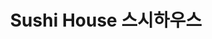 ---
layout: place
title: "Sushi House 스시하우스"
permalink: /new-jersey/fort-lee/sushi-house.html
stateAbbr: NJ
stateName: New Jersey
cityName: Fort Lee
seo:
  name: "Sushi House 스시하우스"
  type: Restaurant
  links: null
description: "Sushi House 스시하우스 serves delicious sushi in Fort Lee, New Jersey. Try fresh Japanese dishes for a great dining experience. "
place_id: ChIJpQpcuuj2wokRyg15qL_5raU
photos:
  - name: >-
      places/ChIJpQpcuuj2wokRyg15qL_5raU/photos/AeeoHcIP9qG1_LShd88B9KEnhsKiiFFvqfbVdMmCBN1lgPVsuG6dq5TAoiSwg49qR5HuKb4yIsXhkY8-hqhw45QQ9To6p44SoP-GsbCTpysZRWgSSHPciJHPVzwMJU4pe8dVZVEZ9W-8OAk0Gv-eJ-LE5-4VZkUJ5ZEdJMElxIZ5mMC6ew-Vg3eL6lg8UMy0u-P8oR8nw1cQoEL0sHuTxvJ2g3QJetlSl8oYAXZlzXHJRw4QJKlS7-Exb52uj_opp0vlz9CHmCK0Po51YViti3ipCNXm4hOgFYEqdD3aztgTef3KYw
    widthPx: 3024
    heightPx: 4032
    authorAttributions:
      - displayName: >-
          Sushi House (JAPANESE FOOD TAKE OUT, SASHIMI, SUSHI, ROLLS, PARTY
          PLATTER)
        uri: https://maps.google.com/maps/contrib/101728265758061928750
        photoUri: >-
          https://lh3.googleusercontent.com/a/ACg8ocIkkGR9-9H5_5fzp6v3QrKl8optIy5Fzt3tncNVb9EVB2WBGg=s100-p-k-no-mo
    flagContentUri: >-
      https://www.google.com/local/imagery/report/?cb_client=maps_api_places.places_api&image_key=!1e10!2sAF1QipNjaYgn86Y5UINw4rMWPW2S-JMXYxa_1XwfjqW8&hl=en-US
    googleMapsUri: >-
      https://www.google.com/maps/place//data=!3m4!1e2!3m2!1sAF1QipNjaYgn86Y5UINw4rMWPW2S-JMXYxa_1XwfjqW8!2e10!4m2!3m1!1s0x89c2f6e8ba5c0aa5:0xa5adf9bfa8790dca
  - name: >-
      places/ChIJpQpcuuj2wokRyg15qL_5raU/photos/AeeoHcLQMAtSIjGXySrrdRwbOFvuCVv2U6lr1UMTThFJ0c3Ci_oiM8DOdq3hIcLRm22Me2KOP664QzCtIZCpqpIgrP9bmA14dnOUfj8xf1s4f8Yi5-ji5qw2mTN_0oz3we6oX6tF37Z5MjGr_lSd37s53Y4gvWPQlXpS4JltHuWcxCR_S1PMDQ_ad7evLmZHN587YpUwT1kwtpBCe8whHcaWEqNdpxw-kuWQyRffEy_7xfy43RlM6OKbHqzpcKkTsOZ9t7dxrTkerTufKA_C0HIrFQVONLkNmzdW4LoLWNm4vKKp-Q
    widthPx: 960
    heightPx: 540
    authorAttributions:
      - displayName: Sushi House
        uri: https://maps.google.com/maps/contrib/102517447870209078652
        photoUri: >-
          https://lh3.googleusercontent.com/a/ACg8ocK0mkCikEM323lGkw6a6pMbMNB-vZGJ_7SB4n7324SkP5lR7w=s100-p-k-no-mo
    flagContentUri: >-
      https://www.google.com/local/imagery/report/?cb_client=maps_api_places.places_api&image_key=!1e10!2sAF1QipN0brDwdFlPb26wvTfimsmcNMYh3Na0zgRgYwLs&hl=en-US
    googleMapsUri: >-
      https://www.google.com/maps/place//data=!3m4!1e2!3m2!1sAF1QipN0brDwdFlPb26wvTfimsmcNMYh3Na0zgRgYwLs!2e10!4m2!3m1!1s0x89c2f6e8ba5c0aa5:0xa5adf9bfa8790dca
  - name: >-
      places/ChIJpQpcuuj2wokRyg15qL_5raU/photos/AeeoHcJviNVG4ExwfUK711ohfPdmb158a6MYaoGqJhyf-hUsftc3n-i3r8C0WDhQ8O8MwyIgxW4z-bCJXMaqSJXSZn4zujSGH2LPwV-JQUIwRLbNjukz4TtDzhyrVkBA0BiiZGvIaBDG5u9v9gGZLFBbK83ch3GYhqbQqKx-CrbnADWgb_ImlR_pPDkU9YdvoiGVXN7xp5lccJCSD-4dXnrDxPE8vGnZ2a0wHSbKxU-mgwN1E10mEtgc07Uv-W1J-S8Zw6uPt13QWsJgSJrgqYYh_3d4ui0lqiHoVkOTG-LiaUCUww
    widthPx: 1210
    heightPx: 907
    authorAttributions:
      - displayName: >-
          Sushi House (JAPANESE FOOD TAKE OUT, SASHIMI, SUSHI, ROLLS, PARTY
          PLATTER)
        uri: https://maps.google.com/maps/contrib/101728265758061928750
        photoUri: >-
          https://lh3.googleusercontent.com/a/ACg8ocIkkGR9-9H5_5fzp6v3QrKl8optIy5Fzt3tncNVb9EVB2WBGg=s100-p-k-no-mo
    flagContentUri: >-
      https://www.google.com/local/imagery/report/?cb_client=maps_api_places.places_api&image_key=!1e10!2sAF1QipMyZQwlCqpz5TXYO_wgr4NLQOb5UIbfFalO_Bf9&hl=en-US
    googleMapsUri: >-
      https://www.google.com/maps/place//data=!3m4!1e2!3m2!1sAF1QipMyZQwlCqpz5TXYO_wgr4NLQOb5UIbfFalO_Bf9!2e10!4m2!3m1!1s0x89c2f6e8ba5c0aa5:0xa5adf9bfa8790dca
  - name: >-
      places/ChIJpQpcuuj2wokRyg15qL_5raU/photos/AeeoHcLb1_cQA1cYsnKYpcSwp49JQpUEuAhizVqWqcNEjcuk1ogem2WmkcxGLypKPVyqkraIfwkrBJAT7kS7EZJLBmSk6AQjCUi4Az5VnjbQgB8MVJ2--aXIVFz3AmlWcILiC8n0vF-b6BsclqiCXHZjnd59WtuGjRmzcEQLTf5x9Gx7m29PydNw-iAqPNb0s6XF6EiYCBGBf9XY_skCLbK7W6RpWZBBX9esB7YeBK0zVmDo5Pe3lgq8ch9MdM_Fpr4IqcUepu_LQtvzYTcNCfEvxjSyXwxdj9CetRGy46T4UnCfvg
    widthPx: 1215
    heightPx: 1210
    authorAttributions:
      - displayName: >-
          Sushi House (JAPANESE FOOD TAKE OUT, SASHIMI, SUSHI, ROLLS, PARTY
          PLATTER)
        uri: https://maps.google.com/maps/contrib/101728265758061928750
        photoUri: >-
          https://lh3.googleusercontent.com/a/ACg8ocIkkGR9-9H5_5fzp6v3QrKl8optIy5Fzt3tncNVb9EVB2WBGg=s100-p-k-no-mo
    flagContentUri: >-
      https://www.google.com/local/imagery/report/?cb_client=maps_api_places.places_api&image_key=!1e10!2sAF1QipNRJWVPA2HCqtwAglhbZtbmwWkiPyXgn7dvCl5k&hl=en-US
    googleMapsUri: >-
      https://www.google.com/maps/place//data=!3m4!1e2!3m2!1sAF1QipNRJWVPA2HCqtwAglhbZtbmwWkiPyXgn7dvCl5k!2e10!4m2!3m1!1s0x89c2f6e8ba5c0aa5:0xa5adf9bfa8790dca
  - name: >-
      places/ChIJpQpcuuj2wokRyg15qL_5raU/photos/AeeoHcKsnFaSC-Z-cEGtmdLdHRZx-U7G3DbSZsYj-qQkqXseFy_wyiF2v5d8c75ifDRwkIAZfJyfyowEcRc58kGMciZBzqMPejG2l4_OsFKGAnoOUGqdhXgxUz0R5Ta442tLJHx9C7mM4lZlw7yIclCmeXycMpDibYLMIQNeHQPo_cfYYBsY95v2Z48yQybXfd-j4bOin0ULVQ1LEJ59njPqqU5cEY84elIZZQPwTdgM3xTzF5gAHAJSe9vRhv8I362SOCGOlf-pE34GJYhvlQ_MpnR1862YhklffnPqotPF__Yt-Q
    widthPx: 903
    heightPx: 642
    authorAttributions:
      - displayName: >-
          Sushi House (JAPANESE FOOD TAKE OUT, SASHIMI, SUSHI, ROLLS, PARTY
          PLATTER)
        uri: https://maps.google.com/maps/contrib/101728265758061928750
        photoUri: >-
          https://lh3.googleusercontent.com/a/ACg8ocIkkGR9-9H5_5fzp6v3QrKl8optIy5Fzt3tncNVb9EVB2WBGg=s100-p-k-no-mo
    flagContentUri: >-
      https://www.google.com/local/imagery/report/?cb_client=maps_api_places.places_api&image_key=!1e10!2sAF1QipPsqu_HWo0iTcHoJ3Nw7NMEW5phCu2FqYZwCtqv&hl=en-US
    googleMapsUri: >-
      https://www.google.com/maps/place//data=!3m4!1e2!3m2!1sAF1QipPsqu_HWo0iTcHoJ3Nw7NMEW5phCu2FqYZwCtqv!2e10!4m2!3m1!1s0x89c2f6e8ba5c0aa5:0xa5adf9bfa8790dca
  - name: >-
      places/ChIJpQpcuuj2wokRyg15qL_5raU/photos/AeeoHcI3RbIKZJhxLxlO0qZNI9kGKb3mzAW-DASepV1HQ1CwKUtrQ9LyqRPEvxHd1hgPy-rnfyNbfWj8HfkkeVXk7KoKuBnzUXoXXDbP0Tq8EbCIvbFu89M4al7OIwKkNGMNgncPkh3ToNF_6yYEGQD36tO5HYSddi9fAND3HhhfNIyxOiaVYW9N-UCIdt1Z2dV3Uyc6OOyZYaBViYsu7GX9CaKwzYT1-U6tAhHX7U6PP4G1cYjcizlsgbwGJIyNxlglH_02iPZED8WmZZaGJ3w9FsUzwHMO-PpEniGSiVNBBngLBg
    widthPx: 1081
    heightPx: 634
    authorAttributions:
      - displayName: >-
          Sushi House (JAPANESE FOOD TAKE OUT, SASHIMI, SUSHI, ROLLS, PARTY
          PLATTER)
        uri: https://maps.google.com/maps/contrib/101728265758061928750
        photoUri: >-
          https://lh3.googleusercontent.com/a/ACg8ocIkkGR9-9H5_5fzp6v3QrKl8optIy5Fzt3tncNVb9EVB2WBGg=s100-p-k-no-mo
    flagContentUri: >-
      https://www.google.com/local/imagery/report/?cb_client=maps_api_places.places_api&image_key=!1e10!2sAF1QipMrsS2mghxH8csF9Af7vtzilh7OZNgzmPxJOcEl&hl=en-US
    googleMapsUri: >-
      https://www.google.com/maps/place//data=!3m4!1e2!3m2!1sAF1QipMrsS2mghxH8csF9Af7vtzilh7OZNgzmPxJOcEl!2e10!4m2!3m1!1s0x89c2f6e8ba5c0aa5:0xa5adf9bfa8790dca
  - name: >-
      places/ChIJpQpcuuj2wokRyg15qL_5raU/photos/AeeoHcLP7vCTI-so4uNtjyLV2dGT6oYLDwwCVN7uRrOcOHIDRTn8JfN074f0kZYkD6qoYY4ykpD21DhJ-A_p6Y4r2zfXnAQl3VGqLFMdwQ8JRanq4815utyxuDqzuHrUprF1PAiKu4HAgjA6w_4_ZzP28chMxjmr90Jqv3zAtHOKKhqhnk__k_mHiVz_M7oX7-_1QkAk1yp7YPAmLbZbg8YyB11O-JufRnKJvfkkpY59Q8--dL7X90-onnHjiIKv3H-6bWxZHIjZpmQT3VPK5BlHa5CQVwHA_6EhfBP7e7Ozqm7lOw
    widthPx: 1110
    heightPx: 624
    authorAttributions:
      - displayName: >-
          Sushi House (JAPANESE FOOD TAKE OUT, SASHIMI, SUSHI, ROLLS, PARTY
          PLATTER)
        uri: https://maps.google.com/maps/contrib/101728265758061928750
        photoUri: >-
          https://lh3.googleusercontent.com/a/ACg8ocIkkGR9-9H5_5fzp6v3QrKl8optIy5Fzt3tncNVb9EVB2WBGg=s100-p-k-no-mo
    flagContentUri: >-
      https://www.google.com/local/imagery/report/?cb_client=maps_api_places.places_api&image_key=!1e10!2sAF1QipNHtd7WloDaRlajMzxN78FLb9SVx0myAmYTuiPL&hl=en-US
    googleMapsUri: >-
      https://www.google.com/maps/place//data=!3m4!1e2!3m2!1sAF1QipNHtd7WloDaRlajMzxN78FLb9SVx0myAmYTuiPL!2e10!4m2!3m1!1s0x89c2f6e8ba5c0aa5:0xa5adf9bfa8790dca
  - name: >-
      places/ChIJpQpcuuj2wokRyg15qL_5raU/photos/AeeoHcKqRdURvAgaO_zfWds0-gFvA8_l7gNuBjiy3KfPcJlrTCdrhWFMbHp5Bmb8LKWXHrBuivnNIuPpb5olZq5kXn5C0otj28UGYh4cE4Ma8Xm16eWAYZ1HcvM3exVtaV4np2571iIREGYGeuCkjpvfZZcMUCdSMxpYAqsK4byktnef5kFS_758w2bKZAsYZPLPkmxIIhBipzttRJqNKviRFII8UCI6ccSd0voQutdjHezBqbg_py5jD057z1DTrTCE0RK_rzJCze2ed-6lzNuRNuq9l2PQjBm2QAlSncawtcCKkQ
    widthPx: 1430
    heightPx: 911
    authorAttributions:
      - displayName: >-
          Sushi House (JAPANESE FOOD TAKE OUT, SASHIMI, SUSHI, ROLLS, PARTY
          PLATTER)
        uri: https://maps.google.com/maps/contrib/101728265758061928750
        photoUri: >-
          https://lh3.googleusercontent.com/a/ACg8ocIkkGR9-9H5_5fzp6v3QrKl8optIy5Fzt3tncNVb9EVB2WBGg=s100-p-k-no-mo
    flagContentUri: >-
      https://www.google.com/local/imagery/report/?cb_client=maps_api_places.places_api&image_key=!1e10!2sAF1QipNlnCqUlgTdv33PwphtLte_rSoWODORB3bEz4XO&hl=en-US
    googleMapsUri: >-
      https://www.google.com/maps/place//data=!3m4!1e2!3m2!1sAF1QipNlnCqUlgTdv33PwphtLte_rSoWODORB3bEz4XO!2e10!4m2!3m1!1s0x89c2f6e8ba5c0aa5:0xa5adf9bfa8790dca
  - name: >-
      places/ChIJpQpcuuj2wokRyg15qL_5raU/photos/AeeoHcKn8Sm2ATw2zzER7MenqZupUX4Ax-ZdGOkQMVjNMM0wtu-4bI6i_ZsNJN7rNIQk1IMWPrhgaQH9aC7MnbbPRhuFX6NYQne8VKu0DVJver-OzcUQxdzq6T8xZSdr-s9chdmdE0jd1VExcVaHT3RL5AKZ_5LtlmXC7Mg7U5fX5znIdhk17qs1k2HuWQy1uGwsAKKV86ai9BEwqENq3NKWkiu0Kj4mqsUuDT5Z0J9Q-O3CKvCplU7HPq6FsdgxFmCCbpSuwq1lDyQ3_y7XHI1mxCEO2GbCY9v-fXScaQbuISC3bw
    widthPx: 1330
    heightPx: 1070
    authorAttributions:
      - displayName: >-
          Sushi House (JAPANESE FOOD TAKE OUT, SASHIMI, SUSHI, ROLLS, PARTY
          PLATTER)
        uri: https://maps.google.com/maps/contrib/101728265758061928750
        photoUri: >-
          https://lh3.googleusercontent.com/a/ACg8ocIkkGR9-9H5_5fzp6v3QrKl8optIy5Fzt3tncNVb9EVB2WBGg=s100-p-k-no-mo
    flagContentUri: >-
      https://www.google.com/local/imagery/report/?cb_client=maps_api_places.places_api&image_key=!1e10!2sAF1QipMvvUKbXOh_Z3URPSoGd0ztAuvDnL2Du2Hs3eMk&hl=en-US
    googleMapsUri: >-
      https://www.google.com/maps/place//data=!3m4!1e2!3m2!1sAF1QipMvvUKbXOh_Z3URPSoGd0ztAuvDnL2Du2Hs3eMk!2e10!4m2!3m1!1s0x89c2f6e8ba5c0aa5:0xa5adf9bfa8790dca
  - name: >-
      places/ChIJpQpcuuj2wokRyg15qL_5raU/photos/AeeoHcJgBg2byItrjLw89VNgTU2q8v-VAqudQzlmpf1xp0BzJTCsNJ81Hez0G69eVc6Spd4jzER4kQJ7miLyUVNt_r08OOamEhdcTmceOW0rvjjlLJ7c0ATOkmJ3dQz6_YVvZ_-miomyMh6vUV49DWvM9O7QkNqReykNlEFquaOeFENC4nmrM6egmJVC8fFDD4gQLfhr7GTFvw8_BQ7pQzrz4q_cl3gFvi3NV_pamvLVQ0hvTz-52RHuPp0SuZp4wR3_WoogdKutLaAWUyobevvcG7XWFb47RDK08t2ae_0exTqQPSpCmJdet0L4QoAQTPpASslKyUrSmzdrJcm4xHZvZx9d0necwuF77jyKntEmGS0w0HFVWEY_HdJcP2QWtCrDftihBSA2hsU4EgzS_b5Kgdau80HmBW0IsAj6aeiF0zPgPi9S
    widthPx: 829
    heightPx: 1104
    authorAttributions:
      - displayName: J Acharya
        uri: https://maps.google.com/maps/contrib/106190063172354207216
        photoUri: >-
          https://lh3.googleusercontent.com/a-/ALV-UjWZu7Lo0ErM7u-jayhaLEGyGMTOnNM7vkgeJ0MpvejjMHAm8mk3=s100-p-k-no-mo
    flagContentUri: >-
      https://www.google.com/local/imagery/report/?cb_client=maps_api_places.places_api&image_key=!1e10!2sCIHM0ogKEICAgIDW9o_iqwE&hl=en-US
    googleMapsUri: >-
      https://www.google.com/maps/place//data=!3m4!1e2!3m2!1sCIHM0ogKEICAgIDW9o_iqwE!2e10!4m2!3m1!1s0x89c2f6e8ba5c0aa5:0xa5adf9bfa8790dca
address: 1562 Lemoine Ave, Fort Lee, NJ 07024, USA
street: 1562 Lemoine Ave
city: Fort Lee
state: NJ
zip: '07024'
country: USA
neighborhood: null
latitude: '40.847864'
longitude: '-73.970573'
accessibility_options:
  wheelchairAccessibleRestroom: false
business_status: OPERATIONAL
name: Sushi House 스시하우스
google_maps_links:
  directionsUri: >-
    https://www.google.com/maps/dir//''/data=!4m7!4m6!1m1!4e2!1m2!1m1!1s0x89c2f6e8ba5c0aa5:0xa5adf9bfa8790dca!3e0
  placeUri: https://maps.google.com/?cid=11938472788789628362
  writeAReviewUri: >-
    https://www.google.com/maps/place//data=!4m3!3m2!1s0x89c2f6e8ba5c0aa5:0xa5adf9bfa8790dca!12e1
  reviewsUri: >-
    https://www.google.com/maps/place//data=!4m4!3m3!1s0x89c2f6e8ba5c0aa5:0xa5adf9bfa8790dca!9m1!1b1
  photosUri: >-
    https://www.google.com/maps/place//data=!4m3!3m2!1s0x89c2f6e8ba5c0aa5:0xa5adf9bfa8790dca!10e5
primary_type: Sushi Restaurant
opening_hours:
  regular: null
  current: null
secondary_opening_hours:
  regular:
    weekdayDescriptions: null
    type: null
  current:
    weekdayDescriptions: null
    type: null
phone: null
price_level: null
price_range: null
rating: null
rating_count: 0
website: null
reviews: null
parking_options: null
payment_options: null
allow_dogs: null
curbside_pickup: null
delivery: null
dine_in: null
good_for_children: null
good_for_groups: null
good_for_sports: null
live_music: null
menu_for_children: null
outdoor_seating: null
reservable: null
restroom: null
serves_beer: null
serves_breakfast: null
serves_brunch: null
serves_cocktails: null
serves_coffee: null
serves_dinner: null
serves_dessert: null
serves_lunch: null
serves_vegetarian_food: null
serves_wine: null
takeout: null
summary: null

---